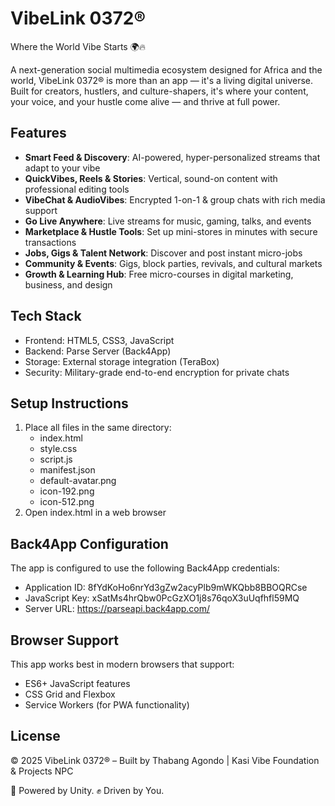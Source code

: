 # VibeLink 0372®

Where the World Vibe Starts 🌍🔥

A next-generation social multimedia ecosystem designed for Africa and the world, VibeLink 0372® is more than an app — it's a living digital universe. Built for creators, hustlers, and culture-shapers, it's where your content, your voice, and your hustle come alive — and thrive at full power.

## Features

- **Smart Feed & Discovery**: AI-powered, hyper-personalized streams that adapt to your vibe
- **QuickVibes, Reels & Stories**: Vertical, sound-on content with professional editing tools
- **VibeChat & AudioVibes**: Encrypted 1-on-1 & group chats with rich media support
- **Go Live Anywhere**: Live streams for music, gaming, talks, and events
- **Marketplace & Hustle Tools**: Set up mini-stores in minutes with secure transactions
- **Jobs, Gigs & Talent Network**: Discover and post instant micro-jobs
- **Community & Events**: Gigs, block parties, revivals, and cultural markets
- **Growth & Learning Hub**: Free micro-courses in digital marketing, business, and design

## Tech Stack

- Frontend: HTML5, CSS3, JavaScript
- Backend: Parse Server (Back4App)
- Storage: External storage integration (TeraBox)
- Security: Military-grade end-to-end encryption for private chats

## Setup Instructions

1. Place all files in the same directory:
   - index.html
   - style.css
   - script.js
   - manifest.json
   - default-avatar.png
   - icon-192.png
   - icon-512.png
2. Open index.html in a web browser

## Back4App Configuration

The app is configured to use the following Back4App credentials:
- Application ID: 8fYdKoHo6nrYd3gZw2acyPlb9mWKQbb8BBOQRCse
- JavaScript Key: xSatMs4hrQbw0PcGzXO1j8s76qoX3uUqfhfl59MQ
- Server URL: https://parseapi.back4app.com/

## Browser Support

This app works best in modern browsers that support:
- ES6+ JavaScript features
- CSS Grid and Flexbox
- Service Workers (for PWA functionality)

## License

© 2025 VibeLink 0372® – Built by Thabang Agondo | Kasi Vibe Foundation & Projects NPC

🧠 Powered by Unity. ✊ Driven by You.
